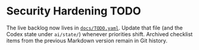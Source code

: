# Security Hardening TODO

The live backlog now lives in [`docs/TODO.yaml`](docs/TODO.yaml). Update that file (and the Codex state under `ai/state/`) whenever priorities shift. Archived checklist items from the previous Markdown version remain in Git history.

